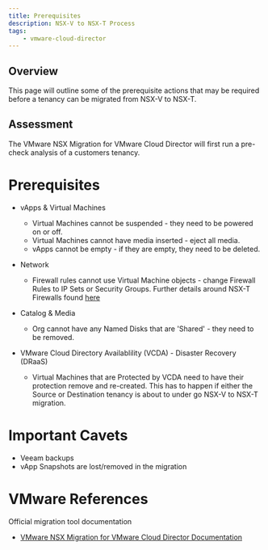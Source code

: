 ```yaml
---
title: Prerequisites
description: NSX-V to NSX-T Process
tags:
    - vmware-cloud-director
---
```


## Overview

This page will outline some of the prerequisite actions that may be required before a tenancy can be migrated from NSX-V to NSX-T.

## Assessment

The VMware NSX Migration for VMware Cloud Director will first run a pre-check analysis of a customers tenancy.

# Prerequisites

* vApps & Virtual Machines
  - Virtual Machines cannot be suspended - they need to be powered on or off.
  - Virtual Machines cannot have media inserted - eject all media.
  - vApps cannot be empty - if they are empty, they need to be deleted.
* Network
  - Firewall rules cannot use Virtual Machine objects - change Firewall Rules to IP Sets or Security Groups.  Further details around NSX-T Firewalls found [here](./firewall_rules.md)
* Catalog & Media
  - Org cannot have any Named Disks that are 'Shared' - they need to be removed.

* VMware Cloud Directory Availablility (VCDA) - Disaster Recovery (DRaaS)
  - Virtual Machines that are Protected by VCDA need to have their protection remove and re-created.  This has to happen if either the Source or Destination tenancy is about to under go NSX-V to NSX-T migration.

# Important Cavets

* Veeam backups
* vApp Snapshots are lost/removed in the migration

# VMware References

Official migration tool documentation
* [VMware NSX Migration for VMware Cloud Director Documentation](https://docs.vmware.com/en/VMware-NSX-Migration-for-VMware-Cloud-Director/1.4.2/user-guide/GUID-index.html)